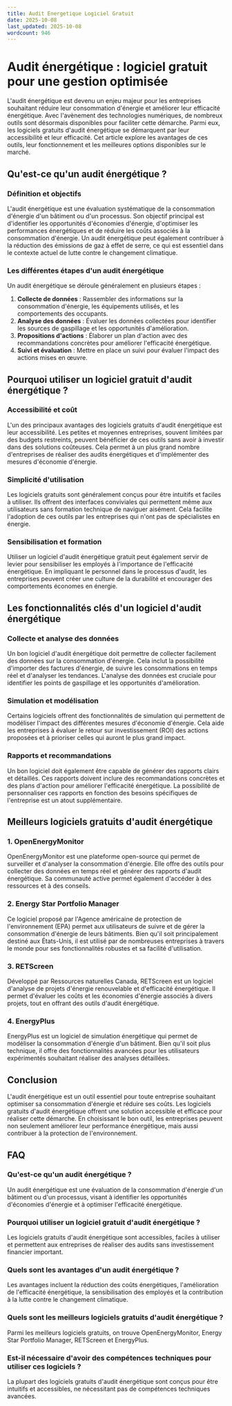 ```yaml
---
title: Audit Energetique Logiciel Gratuit
date: 2025-10-08
last_updated: 2025-10-08
wordcount: 946
---
```


# Audit énergétique : logiciel gratuit pour une gestion optimisée

L'audit énergétique est devenu un enjeu majeur pour les entreprises souhaitant réduire leur consommation d'énergie et améliorer leur efficacité énergétique. Avec l'avènement des technologies numériques, de nombreux outils sont désormais disponibles pour faciliter cette démarche. Parmi eux, les logiciels gratuits d'audit énergétique se démarquent par leur accessibilité et leur efficacité. Cet article explore les avantages de ces outils, leur fonctionnement et les meilleures options disponibles sur le marché.

## Qu'est-ce qu'un audit énergétique ?

### Définition et objectifs

L'audit énergétique est une évaluation systématique de la consommation d'énergie d'un bâtiment ou d'un processus. Son objectif principal est d'identifier les opportunités d'économies d'énergie, d'optimiser les performances énergétiques et de réduire les coûts associés à la consommation d'énergie. Un audit énergétique peut également contribuer à la réduction des émissions de gaz à effet de serre, ce qui est essentiel dans le contexte actuel de lutte contre le changement climatique.

### Les différentes étapes d'un audit énergétique

Un audit énergétique se déroule généralement en plusieurs étapes :

1. **Collecte de données** : Rassembler des informations sur la consommation d'énergie, les équipements utilisés, et les comportements des occupants.
2. **Analyse des données** : Évaluer les données collectées pour identifier les sources de gaspillage et les opportunités d'amélioration.
3. **Propositions d'actions** : Élaborer un plan d'action avec des recommandations concrètes pour améliorer l'efficacité énergétique.
4. **Suivi et évaluation** : Mettre en place un suivi pour évaluer l'impact des actions mises en œuvre.

## Pourquoi utiliser un logiciel gratuit d'audit énergétique ?

### Accessibilité et coût

L'un des principaux avantages des logiciels gratuits d'audit énergétique est leur accessibilité. Les petites et moyennes entreprises, souvent limitées par des budgets restreints, peuvent bénéficier de ces outils sans avoir à investir dans des solutions coûteuses. Cela permet à un plus grand nombre d'entreprises de réaliser des audits énergétiques et d'implémenter des mesures d'économie d'énergie.

### Simplicité d'utilisation

Les logiciels gratuits sont généralement conçus pour être intuitifs et faciles à utiliser. Ils offrent des interfaces conviviales qui permettent même aux utilisateurs sans formation technique de naviguer aisément. Cela facilite l'adoption de ces outils par les entreprises qui n'ont pas de spécialistes en énergie.

### Sensibilisation et formation

Utiliser un logiciel d'audit énergétique gratuit peut également servir de levier pour sensibiliser les employés à l'importance de l'efficacité énergétique. En impliquant le personnel dans le processus d'audit, les entreprises peuvent créer une culture de la durabilité et encourager des comportements économes en énergie.

## Les fonctionnalités clés d'un logiciel d'audit énergétique

### Collecte et analyse des données

Un bon logiciel d'audit énergétique doit permettre de collecter facilement des données sur la consommation d'énergie. Cela inclut la possibilité d'importer des factures d'énergie, de suivre les consommations en temps réel et d'analyser les tendances. L'analyse des données est cruciale pour identifier les points de gaspillage et les opportunités d'amélioration.

### Simulation et modélisation

Certains logiciels offrent des fonctionnalités de simulation qui permettent de modéliser l'impact des différentes mesures d'économie d'énergie. Cela aide les entreprises à évaluer le retour sur investissement (ROI) des actions proposées et à prioriser celles qui auront le plus grand impact.

### Rapports et recommandations

Un bon logiciel doit également être capable de générer des rapports clairs et détaillés. Ces rapports doivent inclure des recommandations concrètes et des plans d'action pour améliorer l'efficacité énergétique. La possibilité de personnaliser ces rapports en fonction des besoins spécifiques de l'entreprise est un atout supplémentaire.

## Meilleurs logiciels gratuits d'audit énergétique

### 1. OpenEnergyMonitor

OpenEnergyMonitor est une plateforme open-source qui permet de surveiller et d'analyser la consommation d'énergie. Elle offre des outils pour collecter des données en temps réel et générer des rapports d'audit énergétique. Sa communauté active permet également d'accéder à des ressources et à des conseils.

### 2. Energy Star Portfolio Manager

Ce logiciel proposé par l'Agence américaine de protection de l'environnement (EPA) permet aux utilisateurs de suivre et de gérer la consommation d'énergie de leurs bâtiments. Bien qu'il soit principalement destiné aux États-Unis, il est utilisé par de nombreuses entreprises à travers le monde pour ses fonctionnalités robustes et sa facilité d'utilisation.

### 3. RETScreen

Développé par Ressources naturelles Canada, RETScreen est un logiciel d'analyse de projets d'énergie renouvelable et d'efficacité énergétique. Il permet d'évaluer les coûts et les économies d'énergie associés à divers projets, tout en offrant des outils d'audit énergétique.

### 4. EnergyPlus

EnergyPlus est un logiciel de simulation énergétique qui permet de modéliser la consommation d'énergie d'un bâtiment. Bien qu'il soit plus technique, il offre des fonctionnalités avancées pour les utilisateurs expérimentés souhaitant réaliser des analyses détaillées.

## Conclusion

L'audit énergétique est un outil essentiel pour toute entreprise souhaitant optimiser sa consommation d'énergie et réduire ses coûts. Les logiciels gratuits d'audit énergétique offrent une solution accessible et efficace pour réaliser cette démarche. En choisissant le bon outil, les entreprises peuvent non seulement améliorer leur performance énergétique, mais aussi contribuer à la protection de l'environnement.

## FAQ

### Qu'est-ce qu'un audit énergétique ?

Un audit énergétique est une évaluation de la consommation d'énergie d'un bâtiment ou d'un processus, visant à identifier les opportunités d'économies d'énergie et à optimiser l'efficacité énergétique.

### Pourquoi utiliser un logiciel gratuit d'audit énergétique ?

Les logiciels gratuits d'audit énergétique sont accessibles, faciles à utiliser et permettent aux entreprises de réaliser des audits sans investissement financier important.

### Quels sont les avantages d'un audit énergétique ?

Les avantages incluent la réduction des coûts énergétiques, l'amélioration de l'efficacité énergétique, la sensibilisation des employés et la contribution à la lutte contre le changement climatique.

### Quels sont les meilleurs logiciels gratuits d'audit énergétique ?

Parmi les meilleurs logiciels gratuits, on trouve OpenEnergyMonitor, Energy Star Portfolio Manager, RETScreen et EnergyPlus.

### Est-il nécessaire d'avoir des compétences techniques pour utiliser ces logiciels ?

La plupart des logiciels gratuits d'audit énergétique sont conçus pour être intuitifs et accessibles, ne nécessitant pas de compétences techniques avancées.